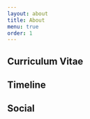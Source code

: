 ```yaml
---
layout: about
title: About
menu: true
order: 1
---
```


## Curriculum Vitae

## Timeline

## Social
